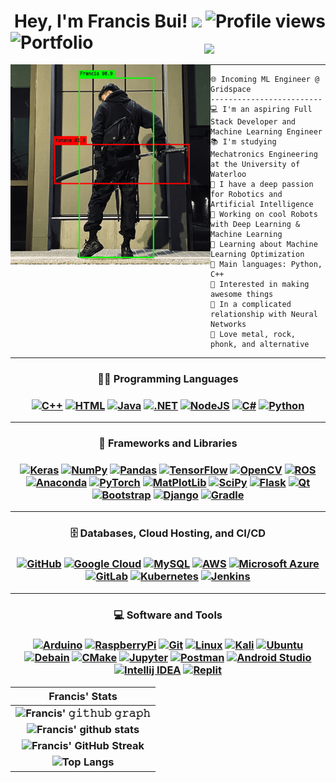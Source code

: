 <h1 align="center">
Hey, I'm Francis Bui!
  <img src="https://media.giphy.com/media/hvRJCLFzcasrR4ia7z/giphy.gif" width="30">
 <!--<img src="https://komarev.com/ghpvc/?username=francis-bui&label=Profile%20Views&color=0e75b6&style=flat" align='right' alt="francisbui" />-->
 <img src="https://gpvc.arturio.dev/francis-bui" alt="Profile views" align='right'/> <a href="https://github.com/francis-bui/francis-bui/"> </a> 
 <a href="https://francisbui.ca/"><img alt="Portfolio" align='left' src="https://img.shields.io/badge/Portfolio-%23000000.svg?style=for-the-badge&logo=firefox&logoColor=#FF7139"> </a> </h1>


<!-- Typing SVG by DenverCoder1 - https://github.com/DenverCoder1/readme-typing-svg -->
<p align="center">
  <a href="https://github.com/DenverCoder1/readme-typing-svg"><img src="https://readme-typing-svg.herokuapp.com?lines=Mechatronics+Engineering+Student;Full+Stack+Developer;Specialist+in+Robotics;Check+Out+My+Portfolio+Above;DS%20|%20AI%20|%20ML%20Enthusiast;Always%20learning%20new%20things&center=true&width=380&height=45"></a>
</p>

<img align="left" src="https://raw.githubusercontent.com/Francis-Bui/Francis-Bui/main/CDUE1044_OPENCV-min.png" width="320" />
<hr>

```
🌐 Incoming ML Engineer @ Gridspace
-------------------------
💻 I'm an aspiring Full Stack Developer and Machine Learning Engineer
📚 I'm studying Mechatronics Engineering at the University of Waterloo
📝 I have a deep passion for Robotics and Artificial Intelligence
🔭 Working on cool Robots with Deep Learning & Machine Learning
🌱 Learning about Machine Learning Optimization
🌟 Main languages: Python, C++
🚩 Interested in making awesome things
💖 In a complicated relationship with Neural Networks
🎵 Love metal, rock, phonk, and alternative
```
<hr/>

<h3 align="center">👨‍💻 Programming Languages<h3>

<p align="center">
    <a href="https://github.com/search?q=user%3Afrancis-bui+is%3Arepo+language%3Ac%2B%2B"><img alt="C++" src="https://img.shields.io/badge/C%2B%2B-00599C?style=for-the-badge&logo=c%2B%2B&logoColor=white"></a>
    <a href="https://github.com/search?q=user%3Afrancis-bui+is%3Arepo+language%3Ahtml"><img alt="HTML" src="https://img.shields.io/badge/HTML-239120?style=for-the-badge&logo=html5&logoColor=white"></a>
    <a href="https://github.com/search?q=user%3Afrancis-bui+is%3Arepo+language%3Ajava"><img alt="Java" src="https://img.shields.io/badge/Java-ED8B00?style=for-the-badge&logo=openjdk&logoColor=white"></a>
    <a href="https://github.com/search?q=user%3Afrancis-bui+is%3Arepo+language%3ANET"><img alt=".NET" src="https://img.shields.io/badge/.NET-5C2D91?style=for-the-badge&logo=.net&logoColor=white"></a>
    <a href="https://github.com/search?q=user%3Afrancis-bui+is%3Arepo+language%3Ajavascript"><img alt="NodeJS" src="https://img.shields.io/badge/Node.js-43853D?style=for-the-badge&logo=node.js&logoColor=white"></a>
    <a href="https://github.com/search?q=user%3Afrancis-bui+is%3Arepo+language%3AC%23"><img alt="C#" src="https://img.shields.io/badge/C%23-239120?style=for-the-badge&logo=c-sharp&logoColor=white"></a>
    <a href="https://github.com/search?q=user%3Afrancis-bui+is%3Arepo+language%3Apython"><img alt="Python" src="https://img.shields.io/badge/Python-3776AB?style=for-the-badge&logo=python&logoColor=white"></a>

</p>
<hr/><h3 align="center">🧰 Frameworks and Libraries<h3>

<p align="center">
    <a href="#"><img alt="Keras" src="https://img.shields.io/badge/Keras-%23D00000.svg?style=for-the-badge&logo=Keras&logoColor=white"></a>
    <a href="#"><img alt="NumPy" src="https://img.shields.io/badge/numpy-%23013243.svg?style=for-the-badge&logo=numpy&logoColor=white"></a>
    <a href="#"><img alt="Pandas" src="https://img.shields.io/badge/pandas-%23150458.svg?style=for-the-badge&logo=pandas&logoColor=white"></a>
    <a href="#"><img alt="TensorFlow" src="https://img.shields.io/badge/TensorFlow-%23FF6F00.svg?style=for-the-badge&logo=TensorFlow&logoColor=white"></a>
    <a href="#"><img alt="OpenCV" src="https://img.shields.io/badge/opencv-%23white.svg?style=for-the-badge&logo=opencv&logoColor=white"></a>
    <a href="#"><img alt="ROS" src="https://img.shields.io/badge/ros-%230A0FF9.svg?style=for-the-badge&logo=ros&logoColor=white"></a>
    <a href="#"><img alt="Anaconda" src="https://img.shields.io/badge/Anaconda-%2344A833.svg?style=for-the-badge&logo=anaconda&logoColor=white"></a>
    <a href="#"><img alt="PyTorch" src="https://img.shields.io/badge/PyTorch-%23EE4C2C.svg?style=for-the-badge&logo=PyTorch&logoColor=white"></a>
    <a href="#"><img alt="MatPlotLib" src="https://img.shields.io/badge/Matplotlib-%23ffffff.svg?style=for-the-badge&logo=Matplotlib&logoColor=black"></a>
    <a href="#"><img alt="SciPy" src="https://img.shields.io/badge/SciPy-%230C55A5.svg?style=for-the-badge&logo=scipy&logoColor=%white"></a>
    <a href="#"><img alt="Flask" src="https://img.shields.io/badge/flask-%23000.svg?style=for-the-badge&logo=flask&logoColor=white"></a>
    <a href="#"><img alt="Qt" src="https://img.shields.io/badge/Qt-%23217346.svg?style=for-the-badge&logo=Qt&logoColor=white)"></a>
    <a href="#"><img alt="Bootstrap" src="https://img.shields.io/badge/Bootstrap-563D7C?style=for-the-badge&logo=bootstrap&logoColor=white"></a>
    <a href="#"><img alt="Django" src="https://img.shields.io/badge/Django-092E20?style=for-the-badge&logo=django&logoColor=white"></a>
    <a href="#"><img alt="Gradle" src="https://img.shields.io/badge/Gradle-02303A.svg?style=for-the-badge&logo=Gradle&logoColor=white"></a>

</p>
<hr/><h3 align="center">🗄️ Databases, Cloud Hosting, and CI/CD<h3>

<p align="center">
    <a href="#"><img alt="GitHub" src="https://img.shields.io/badge/github-%23121011.svg?style=for-the-badge&logo=github&logoColor=white"></a>
    <a href="#"><img alt="Google Cloud" src="https://img.shields.io/badge/Google_Cloud-4285F4?style=for-the-badge&logo=google-cloud&logoColor=white"></a>
    <a href="#"><img alt="MySQL" src="https://img.shields.io/badge/MySQL-00000F?style=for-the-badge&logo=mysql&logoColor=white"></a>
    <a href="#"><img alt="AWS" src ="https://img.shields.io/badge/Amazon_AWS-232F3E?style=for-the-badge&logo=amazon-aws&logoColor=white"></a>
    <a href="#"><img alt="Microsoft Azure" src ="https://img.shields.io/badge/Microsoft_Azure-0089D6?style=for-the-badge&logo=microsoft-azure&logoColor=white"></a>
    <a href="#"><img alt="GitLab" src="https://img.shields.io/badge/gitlab%20ci-%23181717.svg?style=for-the-badge&logo=gitlab&logoColor=white"></a>
    <a href="#"><img alt="Kubernetes" src="https://img.shields.io/badge/kubernetes-%23326ce5.svg?style=for-the-badge&logo=kubernetes&logoColor=white"></a>
    <a href="#"><img alt="Jenkins" src="https://img.shields.io/badge/jenkins-%232C5263.svg?style=for-the-badge&logo=jenkins&logoColor=white"></a>
</p>
<hr/><h3 align="center">💻 Software and Tools<h3>

<p align="center">
    <a href="#"><img alt="Arduino" src="https://img.shields.io/badge/-Arduino-00979D?style=for-the-badge&logo=Arduino&logoColor=white"></a>
    <a href="#"><img alt="RaspberryPi" src="https://img.shields.io/badge/-RaspberryPi-C51A4A?style=for-the-badge&logo=Raspberry-Pi"></a>
    <a href="#"><img alt="Git" src="https://img.shields.io/badge/git-%23F05033.svg?style=for-the-badge&logo=git&logoColor=white"></a>
    <a href="#"><img alt="Linux" src="https://img.shields.io/badge/Linux-FCC624?style=for-the-badge&logo=linux&logoColor=black"></a>
    <a href="#"><img alt="Kali" src="https://img.shields.io/badge/Kali-268BEE?style=for-the-badge&logo=kalilinux&logoColor=white"></a>
    <a href="#"><img alt="Ubuntu" src="https://img.shields.io/badge/Ubuntu-E95420?style=for-the-badge&logo=ubuntu&logoColor=white"></a>
    <a href="#"><img alt="Debain" src="https://img.shields.io/badge/Debian-D70A53?style=for-the-badge&logo=debian&logoColor=white"></a>
    <a href="#"><img alt="CMake" src="https://img.shields.io/badge/CMake-%23008FBA.svg?style=for-the-badge&logo=cmake&logoColor=white"></a>
    <a href="#"><img alt="Jupyter" src="https://img.shields.io/badge/jupyter-%23FA0F00.svg?style=for-the-badge&logo=jupyter&logoColor=white"></a>
    <a href="#"><img alt="Postman" src="https://img.shields.io/badge/Postman-FF6C37?style=for-the-badge&logo=postman&logoColor=white"></a>
    <a href="#"><img alt="Android Studio" src="https://img.shields.io/badge/Android%20Studio-3DDC84.svg?style=for-the-badge&logo=android-studio&logoColor=white"></a>
    <a href="#"><img alt="Intellij IDEA" src="https://img.shields.io/badge/IntelliJIDEA-000000.svg?style=for-the-badge&logo=intellij-idea&logoColor=white"></a>
    <a href="#"><img alt="Replit" src="https://img.shields.io/badge/Replit-DD1200?style=for-the-badge&logo=Replit&logoColor=white"></a>
</p>

|                                                                     Francis' Stats                                                                     |
|:------------------------------------------------------------------------------------------------------------------------------------------------------:|
| ![Francis' 𝚐𝚒𝚝𝚑𝚞𝚋 𝚐𝚛𝚊𝚙𝚑](https://activity-graph.herokuapp.com/graph?username=francis-bui&theme=react-dark&hide_border=true&area=true) |
| ![Francis' github stats](https://github-readme-stats.vercel.app/api?username=francis-bui&show_icons=true&theme=algolia&hide=contribs,issues)              | 
| ![Francis' GitHub Streak](https://github-readme-streak-stats.herokuapp.com/?user=francis-bui&theme=algolia)                    | 
| ![Top Langs](https://github-readme-stats.vercel.app/api/top-langs/?username=francis-bui&langs_count=6&theme=algolia&layout=compact) |

<!-- Credits:[I-am-vishalmaurya](https://github.com/I-am-vishalmaurya) -->
